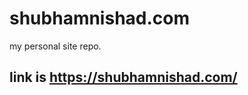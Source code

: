 # shubhamnishad.com
my personal site repo.
## link is https://shubhamnishad.com/
[](https://travis-ci.org/shubhamnishad97/shubhamnishad.com.svg?branch=master)
